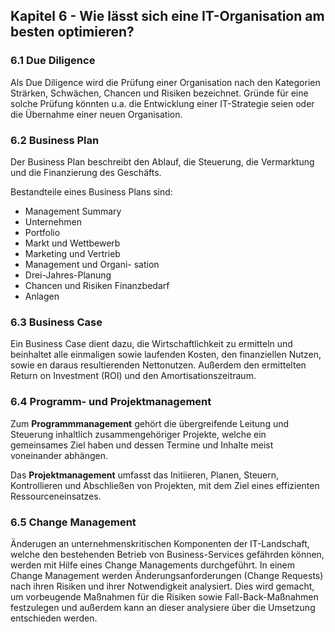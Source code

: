 ## Kapitel 6 - Wie lässt sich eine IT-Organisation am besten optimieren?

### 6.1 Due Diligence
Als Due Diligence wird die Prüfung einer Organisation nach den Kategorien Strärken, Schwächen, Chancen und Risiken bezeichnet.
Gründe für eine solche Prüfung könnten u.a. die Entwicklung einer IT-Strategie seien oder die Übernahme einer neuen Organisation.

### 6.2 Business Plan
Der Business Plan beschreibt den Ablauf, die Steuerung, die Vermarktung und die Finanzierung des Geschäfts.

Bestandteile eines Business Plans sind:
* Management Summary
* Unternehmen
* Portfolio
* Markt und Wettbewerb
* Marketing und Vertrieb
* Management und Organi- sation
* Drei-Jahres-Planung
* Chancen und Risiken Finanzbedarf
* Anlagen

### 6.3 Business Case
Ein Business Case dient dazu, die Wirtschaftlichkeit zu ermitteln und beinhaltet alle einmaligen sowie laufenden Kosten, den finanziellen Nutzen, sowie en daraus resultierenden Nettonutzen. Außerdem den ermittelten Return on Investment (ROI) und den Amortisationszeitraum.

### 6.4 Programm- und Projektmanagement
Zum **Programmmanagement** gehört die übergreifende Leitung und Steuerung inhaltlich zusammengehöriger Projekte, welche ein gemeinsames Ziel haben und dessen Termine und Inhalte meist voneinander abhängen.

Das **Projektmanagement** umfasst das Initiieren, Planen, Steuern, Kontrollieren und Abschließen von Projekten, mit dem Ziel eines effizienten Ressourceneinsatzes.

### 6.5 Change Management
Änderugen an unternehmenskritischen Komponenten der IT-Landschaft, welche den bestehenden Betrieb von Business-Services gefährden können, werden mit Hilfe eines Change Managements durchgeführt.
In einem Change Management werden Änderungsanforderungen (Change Requests) nach ihren Risiken und ihrer Notwendigkeit analysiert. Dies wird gemacht, um vorbeugende Maßnahmen für die Risiken sowie Fall-Back-Maßnahmen festzulegen und außerdem kann an dieser analysiere über die Umsetzung entschieden werden.
